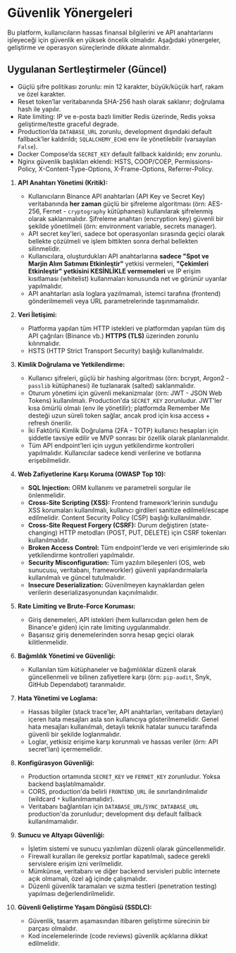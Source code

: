 # Güvenlik Yönergeleri

Bu platform, kullanıcıların hassas finansal bilgilerini ve API anahtarlarını işleyeceği için güvenlik en yüksek öncelik olmalıdır. Aşağıdaki yönergeler, geliştirme ve operasyon süreçlerinde dikkate alınmalıdır.

## Uygulanan Sertleştirmeler (Güncel)

- Güçlü şifre politikası zorunlu: min 12 karakter, büyük/küçük harf, rakam ve özel karakter.
- Reset token’lar veritabanında SHA-256 hash olarak saklanır; doğrulama hash ile yapılır.
- Rate limiting: IP ve e-posta bazlı limitler Redis üzerinde, Redis yoksa geliştirme/testte graceful degrade.
- Production’da `DATABASE_URL` zorunlu, development dışındaki default fallback’ler kaldırıldı; `SQLALCHEMY_ECHO` env ile yönetilebilir (varsayılan `False`).
- Docker Compose’da `SECRET_KEY` default fallback kaldırıldı; env zorunlu.
- Nginx güvenlik başlıkları eklendi: HSTS, COOP/COEP, Permissions-Policy, X-Content-Type-Options, X-Frame-Options, Referrer-Policy.


1. **API Anahtarı Yönetimi (Kritik):**
    * Kullanıcıların Binance API anahtarları (API Key ve Secret Key) veritabanında **her zaman** güçlü bir şifreleme algoritması (örn: AES-256, Fernet - `cryptography` kütüphanesi) kullanılarak şifrelenmiş olarak saklanmalıdır. Şifreleme anahtarı (encryption key) güvenli bir şekilde yönetilmeli (örn: environment variable, secrets manager).
    * API secret key'leri, sadece bot operasyonları sırasında geçici olarak bellekte çözülmeli ve işlem bittikten sonra derhal bellekten silinmelidir.
    * Kullanıcılara, oluşturdukları API anahtarlarına **sadece "Spot ve Marjin Alım Satımını Etkinleştir"** yetkisi vermeleri, **"Çekimleri Etkinleştir" yetkisini KESİNLİKLE vermemeleri** ve IP erişim kısıtlaması (whitelist) kullanmaları konusunda net ve görünür uyarılar yapılmalıdır.
    * API anahtarları asla loglara yazılmamalı, istemci tarafına (frontend) gönderilmemeli veya URL parametrelerinde taşınmamalıdır.

2. **Veri İletişimi:**
    * Platforma yapılan tüm HTTP istekleri ve platformdan yapılan tüm dış API çağrıları (Binance vb.) **HTTPS (TLS)** üzerinden zorunlu kılınmalıdır.
    * HSTS (HTTP Strict Transport Security) başlığı kullanılmalıdır.

3. **Kimlik Doğrulama ve Yetkilendirme:**
    * Kullanıcı şifreleri, güçlü bir hashing algoritması (örn: bcrypt, Argon2 - `passlib` kütüphanesi) ile tuzlanarak (salted) saklanmalıdır.
    * Oturum yönetimi için güvenli mekanizmalar (örn: JWT - JSON Web Tokens) kullanılmalı. Production'da `SECRET_KEY` zorunludur. JWT'ler kısa ömürlü olmalı (env ile yönetilir); platformda Remember Me desteği uzun süreli token sağlar, ancak prod için kısa access + refresh önerilir.
    * İki Faktörlü Kimlik Doğrulama (2FA - TOTP) kullanıcı hesapları için şiddetle tavsiye edilir ve MVP sonrası bir özellik olarak planlanmalıdır.
    * Tüm API endpoint'leri için uygun yetkilendirme kontrolleri yapılmalıdır. Kullanıcılar sadece kendi verilerine ve botlarına erişebilmelidir.

4. **Web Zafiyetlerine Karşı Koruma (OWASP Top 10):**
    * **SQL Injection:** ORM kullanımı ve parametreli sorgular ile önlenmelidir.
    * **Cross-Site Scripting (XSS):** Frontend framework'lerinin sunduğu XSS korumaları kullanılmalı, kullanıcı girdileri sanitize edilmeli/escape edilmelidir. Content Security Policy (CSP) başlığı kullanılmalıdır.
    * **Cross-Site Request Forgery (CSRF):** Durum değiştiren (state-changing) HTTP metodları (POST, PUT, DELETE) için CSRF tokenları kullanılmalıdır.
    * **Broken Access Control:** Tüm endpoint'lerde ve veri erişimlerinde sıkı yetkilendirme kontrolleri yapılmalıdır.
    * **Security Misconfiguration:** Tüm yazılım bileşenleri (OS, web sunucusu, veritabanı, frameworkler) güvenli yapılandırmalarla kullanılmalı ve güncel tutulmalıdır.
    * **Insecure Deserialization:** Güvenilmeyen kaynaklardan gelen verilerin deserializasyonundan kaçınılmalıdır.

5. **Rate Limiting ve Brute-Force Koruması:**
    * Giriş denemeleri, API istekleri (hem kullanıcıdan gelen hem de Binance'e giden) için rate limiting uygulanmalıdır.
    * Başarısız giriş denemelerinden sonra hesap geçici olarak kilitlenmelidir.

6. **Bağımlılık Yönetimi ve Güvenliği:**
    * Kullanılan tüm kütüphaneler ve bağımlılıklar düzenli olarak güncellenmeli ve bilinen zafiyetlere karşı (örn: `pip-audit`, Snyk, GitHub Dependabot) taranmalıdır.

7. **Hata Yönetimi ve Loglama:**
    * Hassas bilgiler (stack trace'ler, API anahtarları, veritabanı detayları) içeren hata mesajları asla son kullanıcıya gösterilmemelidir. Genel hata mesajları kullanılmalı, detaylı teknik hatalar sunucu tarafında güvenli bir şekilde loglanmalıdır.
    * Loglar, yetkisiz erişime karşı korunmalı ve hassas veriler (örn: API secret'ları) içermemelidir.

10. **Konfigürasyon Güvenliği:**
    * Production ortamında `SECRET_KEY` ve `FERNET_KEY` zorunludur. Yoksa backend başlatılmamalıdır.
    * CORS, production'da belirli `FRONTEND_URL` ile sınırlandırılmalıdır (wildcard `*` kullanılmamalıdır).
    * Veritabanı bağlantıları için `DATABASE_URL`/`SYNC_DATABASE_URL` production'da zorunludur; development dışı default fallback kullanılmamalıdır.
8. **Sunucu ve Altyapı Güvenliği:**
    * İşletim sistemi ve sunucu yazılımları düzenli olarak güncellenmelidir.
    * Firewall kuralları ile gereksiz portlar kapatılmalı, sadece gerekli servislere erişim izni verilmelidir.
    * Mümkünse, veritabanı ve diğer backend servisleri public internete açık olmamalı, özel ağ içinde çalışmalıdır.
    * Düzenli güvenlik taramaları ve sızma testleri (penetration testing) yapılması değerlendirilmelidir.

9. **Güvenli Geliştirme Yaşam Döngüsü (SSDLC):**
    * Güvenlik, tasarım aşamasından itibaren geliştirme sürecinin bir parçası olmalıdır.
    * Kod incelemelerinde (code reviews) güvenlik açıklarına dikkat edilmelidir.
